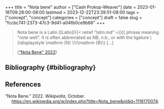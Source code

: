 +++
title = "Nota bene"
author = ["Cash Prokop-Weaver"]
date = 2023-01-18T09:28:00-08:00
lastmod = 2023-12-22T23:39:51-08:00
tags = ["concept", "concept"]
categories = ["concept"]
draft = false
slug = "fccbc741-2373-47c3-9d41-a04fb0ce9b66"
+++

> Nota bene is a Latin [[Latin]({{< relref "latin.md" >}})] phrase meaning "note well". It is often abbreviated as NB, n.b., or with the ligature \\(\displaystyle \mathrm {N} \\!\\!\mathrm {B}\\) [...]
>
> (<a href="#citeproc_bib_item_1">“Nota Bene” 2022</a>)


## Bibliography {#bibliography}

## References

<style>.csl-entry{text-indent: -1.5em; margin-left: 1.5em;}</style><div class="csl-bib-body">
  <div class="csl-entry"><a id="citeproc_bib_item_1"></a>“Nota Bene.” 2022. <i>Wikipedia</i>, October. <a href="https://en.wikipedia.org/w/index.php?title=Nota_bene&oldid=1116170074">https://en.wikipedia.org/w/index.php?title=Nota_bene&#38;oldid=1116170074</a>.</div>
</div>
